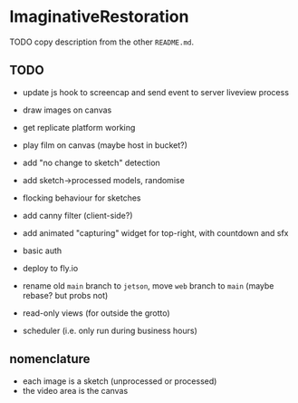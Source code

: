 # ImaginativeRestoration

TODO copy description from the other `README.md`.

## TODO

- update js hook to screencap and send event to server liveview process
- draw images on canvas
- get replicate platform working
- play film on canvas (maybe host in bucket?)
- add "no change to sketch" detection
- add sketch->processed models, randomise
- flocking behaviour for sketches
- add canny filter (client-side?)
- add animated "capturing" widget for top-right, with countdown and sfx
- basic auth
- deploy to fly.io
- rename old `main` branch to `jetson`, move `web` branch to `main` (maybe
  rebase? but probs not)

- read-only views (for outside the grotto)
- scheduler (i.e. only run during business hours)

## nomenclature

- each image is a sketch (unprocessed or processed)
- the video area is the canvas
